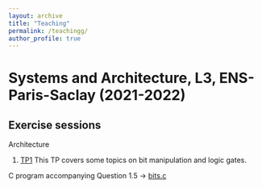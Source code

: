 ```yaml
---
layout: archive
title: "Teaching"
permalink: /teachingg/
author_profile: true
---
```


# Systems and Architecture, L3, ENS-Paris-Saclay (2021-2022)

## Exercise sessions

Architecture

1. [TP1](TP01/tp01_eng.pdf)
This TP covers some topics on bit manipulation and logic gates.

C program accompanying Question 1.5 -> [bits.c](TP01/bits.c)

